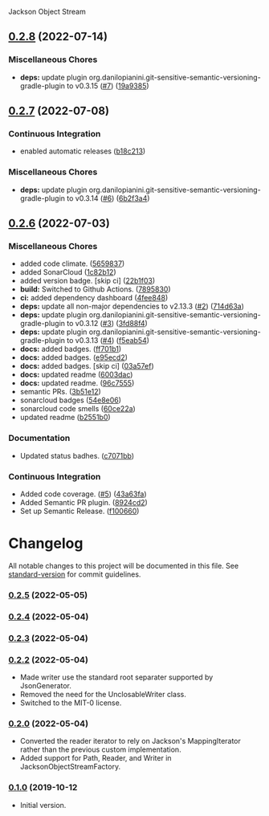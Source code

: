 Jackson Object Stream

## [0.2.8](https://github.com/autonomouslogic/jackson-object-stream/compare/0.2.7...0.2.8) (2022-07-14)


### Miscellaneous Chores

* **deps:** update plugin org.danilopianini.git-sensitive-semantic-versioning-gradle-plugin to v0.3.15 ([#7](https://github.com/autonomouslogic/jackson-object-stream/issues/7)) ([19a9385](https://github.com/autonomouslogic/jackson-object-stream/commit/19a9385d0a2ae90edf51b9cdc8b7b9bf5d53aa79))

## [0.2.7](https://github.com/autonomouslogic/jackson-object-stream/compare/0.2.6...0.2.7) (2022-07-08)


### Continuous Integration

* enabled automatic releases ([b18c213](https://github.com/autonomouslogic/jackson-object-stream/commit/b18c2135a29ea6a1d3c8e3627009bd7f599cac3d))


### Miscellaneous Chores

* **deps:** update plugin org.danilopianini.git-sensitive-semantic-versioning-gradle-plugin to v0.3.14 ([#6](https://github.com/autonomouslogic/jackson-object-stream/issues/6)) ([6b2f3a4](https://github.com/autonomouslogic/jackson-object-stream/commit/6b2f3a4e2c9abe6008efaa08fd6df72de3db953a))

## [0.2.6](https://github.com/autonomouslogic/jackson-object-stream/compare/0.2.5...0.2.6) (2022-07-03)


### Miscellaneous Chores

* added code climate. ([5659837](https://github.com/autonomouslogic/jackson-object-stream/commit/56598370719ef63260bbd5c3655d257fa94eadae))
* added SonarCloud ([1c82b12](https://github.com/autonomouslogic/jackson-object-stream/commit/1c82b12f249c9025a4f4789b6c436a10e43bc478))
* added version badge. [skip ci] ([22b1f03](https://github.com/autonomouslogic/jackson-object-stream/commit/22b1f03d9c80897eb7bbc5b9cc9e5a6e2cec0241))
* **build:** Switched to Github Actions. ([7895830](https://github.com/autonomouslogic/jackson-object-stream/commit/789583069b0e3e3a7c362a205b8a7a43c216fc6d))
* **ci:** added dependency dashboard ([4fee848](https://github.com/autonomouslogic/jackson-object-stream/commit/4fee84870f53c16c899bb0cbcddc2597cf189f3b))
* **deps:** update all non-major dependencies to v2.13.3 ([#2](https://github.com/autonomouslogic/jackson-object-stream/issues/2)) ([714d63a](https://github.com/autonomouslogic/jackson-object-stream/commit/714d63a855ae3e49900a6e5fc9d0a3316b9b7051))
* **deps:** update plugin org.danilopianini.git-sensitive-semantic-versioning-gradle-plugin to v0.3.12 ([#3](https://github.com/autonomouslogic/jackson-object-stream/issues/3)) ([3fd88f4](https://github.com/autonomouslogic/jackson-object-stream/commit/3fd88f48a6a72e35d4bcd80ef782507b453737f4))
* **deps:** update plugin org.danilopianini.git-sensitive-semantic-versioning-gradle-plugin to v0.3.13 ([#4](https://github.com/autonomouslogic/jackson-object-stream/issues/4)) ([f5eab54](https://github.com/autonomouslogic/jackson-object-stream/commit/f5eab549f06284fc5e682677929eca9ca3f9bc61))
* **docs:** added badges. ([ff701b1](https://github.com/autonomouslogic/jackson-object-stream/commit/ff701b164390cf3afe69d18a24c650614dcffa7b))
* **docs:** added badges. ([e95ecd2](https://github.com/autonomouslogic/jackson-object-stream/commit/e95ecd248a63b1d4f3b41c02d1c62b0bfe955999))
* **docs:** added badges. [skip ci] ([03a57ef](https://github.com/autonomouslogic/jackson-object-stream/commit/03a57ef45df7299a6d318f86234c8ed540f9e631))
* **docs:** updated readme ([6003dac](https://github.com/autonomouslogic/jackson-object-stream/commit/6003dac8829eacb1f9973af09073aadc23d95dee))
* **docs:** updated readme. ([96c7555](https://github.com/autonomouslogic/jackson-object-stream/commit/96c7555f996b82eee8025cdea1dc1efd3e611bb3))
* semantic PRs. ([3b51e12](https://github.com/autonomouslogic/jackson-object-stream/commit/3b51e125d0130a0564d2c8c4193c9491259179ba))
* sonarcloud badges ([54e8e06](https://github.com/autonomouslogic/jackson-object-stream/commit/54e8e0632faafd1104b82c256d54e16a91dca1e2))
* sonarcloud code smells ([60ce22a](https://github.com/autonomouslogic/jackson-object-stream/commit/60ce22afb6ffe8ac880a52551c93a288b495156e))
* updated readme ([b2551b0](https://github.com/autonomouslogic/jackson-object-stream/commit/b2551b09fa95cfc64967b4b3ec78f06c6eb62bf7))


### Documentation

* Updated status badhes. ([c7071bb](https://github.com/autonomouslogic/jackson-object-stream/commit/c7071bb2e18dbd8382811de598a748485fb88c7f))


### Continuous Integration

* Added code coverage. ([#5](https://github.com/autonomouslogic/jackson-object-stream/issues/5)) ([43a63fa](https://github.com/autonomouslogic/jackson-object-stream/commit/43a63fac7f16dd932404fb7e6c870b767850595b))
* Added Semantic PR plugin. ([8924cd2](https://github.com/autonomouslogic/jackson-object-stream/commit/8924cd2f7ec73f19e9b39d3ef291a297baec50b3))
* Set up Semantic Release. ([f100660](https://github.com/autonomouslogic/jackson-object-stream/commit/f100660ec04518a6cefae68cd06f04681f0f27c2))

# Changelog

All notable changes to this project will be documented in this file. See [standard-version](https://github.com/conventional-changelog/standard-version) for commit guidelines.

### [0.2.5](http://bitbucket.org/autonomouslogic/jackson-object-stream/branches/compare/0.2.5..0.2.4) (2022-05-05)

### [0.2.4](http://bitbucket.org/autonomouslogic/jackson-object-stream/branches/compare/0.2.4..0.2.3) (2022-05-04)

### [0.2.3](http://bitbucket.org/autonomouslogic/jackson-object-stream/branches/compare/0.2.3..0.2.2) (2022-05-04)

### [0.2.2](http://bitbucket.org/autonomouslogic/jackson-object-stream/branches/compare/0.2.2..0.2.0) (2022-05-04)
* Made writer use the standard root separater supported by JsonGenerator.
* Removed the need for the UnclosableWriter class.
* Switched to the MIT-0 license.

### [0.2.0](https://bitbucket.org/autonomouslogic/jackson-object-stream/branches/compare/0.2.0..0.1.0) (2022-05-04)
* Converted the reader iterator to rely on Jackson's MappingIterator rather than the previous custom implementation.
* Added support for Path, Reader, and Writer in JacksonObjectStreamFactory.

### [0.1.0](https://bitbucket.org/autonomouslogic/jackson-object-stream/src/0.1.0/) (2019-10-12
* Initial version.
